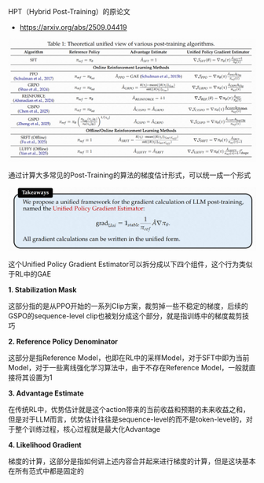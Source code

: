 
HPT（Hybrid Post-Training）的原论文

- https://arxiv.org/abs/2509.04419

![](Pasted%20image%2020251031140200.png)

通过计算大多常见的Post-Training的算法的梯度估计形式，可以统一成一个形式

![](Pasted%20image%2020251031140315.png)

这个Unified Policy Gradient Estimator可以拆分成以下四个组件，这个行为类似于RL中的GAE

**1. Stabilization Mask**

这部分指的是从PPO开始的一系列Clip方案，裁剪掉一些不稳定的梯度，后续的GSPO的sequence-level clip也被划分成这个部分，就是指训练中的梯度裁剪技巧

**2. Reference Policy Denominator**

这部分是指Reference Model，也即在RL中的采样Model，对于SFT中即为当前Model，对于一些离线强化学习算法中，由于不存在Reference Model，一般就直接将其设置为1

**3. Advantage Estimate**

在传统RL中，优势估计就是这个action带来的当前收益和预期的未来收益之和，但是对于LLM而言，优势估计往往是sequence-level的而不是token-level的，对于整个训练过程，核心过程就是最大化Advantage

**4. Likelihood Gradient**

梯度的计算，这部分是指如何讲上述内容合并起来进行梯度的计算，但是这块基本在所有范式中都是固定的







